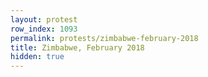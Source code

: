 ```yaml
---
layout: protest
row_index: 1093
permalink: protests/zimbabwe-february-2018
title: Zimbabwe, February 2018
hidden: true
---
```


